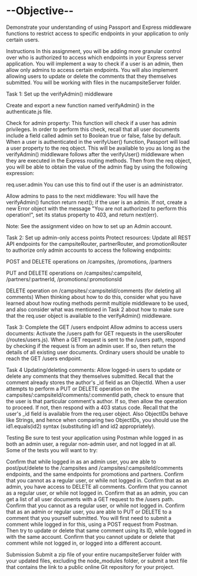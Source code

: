 # --Objective--

Demonstrate your understanding of using Passport and Express middleware functions to restrict access to specific endpoints in your application to only certain users.

Instructions
In this assignment, you will be adding more granular control over who is authorized to access which endpoints in your Express server application. You will implement a way to check if a user is an admin, then allow only admins to access certain endpoints. You will also implement allowing users to update or delete the comments that they themselves submitted. You will be working with files in the nucampsiteServer folder.

Task 1: Set up the verifyAdmin() middleware

Create and export a new function named verifyAdmin() in the authenticate.js file.

Check for admin property: This function will check if a user has admin privileges. In order to perform this check, recall that all user documents include a field called admin set to Boolean true or false, false by default. When a user is authenticated in the verifyUser() function, Passport will load a user property to the req object. This will be available to you as long as the verifyAdmin() middleware follows after the verifyUser() middleware when they are executed in the Express routing methods. Then from the req object, you will be able to obtain the value of the admin flag by using the following expression:

req.user.admin
You can use this to find out if the user is an administrator.

Allow admins to pass to the next middleware: You will have the verifyAdmin() function return next(); if the user is an admin. If not, create a new Error object with the message "You are not authorized to perform this operation!", set its status property to 403, and return next(err).

Note: See the assignment video on how to set up an Admin account.

Task 2: Set up admin-only access points
Protect resources: Update all REST API endpoints for the campsiteRouter, partnerRouter, and promotionRouter to authorize only admin accounts to access the following endpoints:

POST and DELETE operations on /campsites, /promotions, /partners

PUT and DELETE operations on /campsites/:campsiteId, /partners/:partnerId, /promotions/:promotionsId

DELETE operation on /campsites/:campsiteId/comments (for deleting all comments)
When thinking about how to do this, consider what you have learned about how routing methods permit multiple middleware to be used, and also consider what was mentioned in Task 2 about how to make sure that the req.user object is available to the verifyAdmin() middleware.

Task 3: Complete the GET /users endpoint
Allow admins to access users documents: Activate the /users path for GET requests in the usersRouter (/routes/users.js). When a GET request is sent to the /users path, respond by checking if the request is from an admin user. If so, then return the details of all existing user documents. Ordinary users should be unable to reach the GET /users endpoint.

Task 4
Updating/deleting comments: Allow logged-in users to update or delete any comments that they themselves submitted.
Recall that the comment already stores the author's \_id field as an ObjectId.
When a user attempts to perform a PUT or DELETE operation on the campsites/:campsiteId/comments/:commentId path, check to ensure that the user is that particular comment's author.
If so, then allow the operation to proceed.
If not, then respond with a 403 status code.
Recall that the user's \_id field is available from the req.user object. Also ObjectIDs behave like Strings, and hence when comparing two ObjectIDs, you should use the id1.equals(id2) syntax (substituting id1 and id2 appropriately).

Testing
Be sure to test your application using Postman while logged in as both an admin user, a regular non-admin user, and not logged in at all. Some of the tests you will want to try:

Confirm that while logged in as an admin user, you are able to post/put/delete to the /campsites and /campsites/:campsiteId/comments endpoints, and the same endpoints for promotions and partners. Confirm that you cannot as a regular user, or while not logged in.
Confirm that as an admin, you have access to DELETE all comments. Confirm that you cannot as a regular user, or while not logged in.
Confirm that as an admin, you can get a list of all user documents with a GET request to the /users path. Confirm that you cannot as a regular user, or while not logged in.
Confirm that as an admin or regular user, you are able to PUT or DELETE to a comment that you yourself submitted. You will first need to submit a comment while logged in for this, using a POST request from Postman. Then try to update or delete that same comment using its ID, while logged in with the same account. Confirm that you cannot update or delete that comment while not logged in, or logged into a different account.

Submission
Submit a zip file of your entire nucampsiteServer folder with your updated files, excluding the node_modules folder, or submit a text file that contains the link to a public online Git repository for your project.
